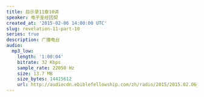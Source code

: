 ```yaml
---
title: 启示录11章10讲
speaker: 电子圣经团契
created_at: '2015-02-06 14:00:00 UTC'
slug: revelation-11-part-10
series: true
description: 广播电台
audio:
  mp3_low:
    length: '1:00:04'
    bitrate: 32 Kbps
    sample_rate: 22050 Hz
    size: 13.7 MB
    size_bytes: 14415612
    url: http://audiocdn.ebiblefellowship.com/zh/radio/2015/2015.02.06_EBF_-_Revelation_11_Part_10.mp3
---
```

